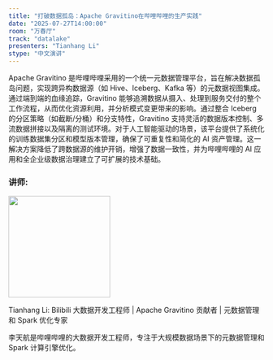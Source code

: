```yaml
---
title: "打破数据孤岛：Apache Gravitino在哔哩哔哩的生产实践"
date: "2025-07-27T14:00:00"
room: "万春厅"
track: "datalake"
presenters: "Tianhang Li"
stype: "中文演讲"
---
```


Apache Gravitino 是哔哩哔哩采用的一个统一元数据管理平台，旨在解决数据孤岛问题，实现跨异构数据源（如 Hive、Iceberg、Kafka 等）的元数据视图集成。通过端到端的血缘追踪，Gravitino 能够追溯数据从摄入、处理到服务交付的整个工作流程，从而优化资源利用，并分析模式变更带来的影响。通过整合 Iceberg 的分区策略（如截断/分桶）和分支特性，Gravitino 支持灵活的数据版本控制、多流数据拼接以及隔离的测试环境。对于人工智能驱动的场景，该平台提供了系统化的训练数据集分区和模型版本管理，确保了可重复性和简化的 AI 资产管理。这一解决方案降低了跨数据源的维护开销，增强了数据一致性，并为哔哩哔哩的 AI 应用和全企业级数据治理建立了可扩展的技术基础。

### 讲师:

<img src="https://sessionize.com/image/1f8c-400o400o1-HBNHNwxpA2kUNRMibne31Z.jpg" width="200" /><br/>

Tianhang Li: Bilibili 大数据开发工程师 | Apache Gravitino 贡献者 | 元数据管理和 Spark 优化专家

李天航是哔哩哔哩的大数据开发工程师，专注于大规模数据场景下的元数据管理和 Spark 计算引擎优化。